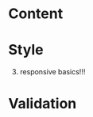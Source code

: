 # Content
<!-- 1. create hero section -->
<!-- 2. build form basics -->



# Style
<!-- 1. get the background stuff layered  -->
<!-- 2. basic page layout -->
3. responsive basics!!!
<!-- 4. button and login section -->



# Validation


